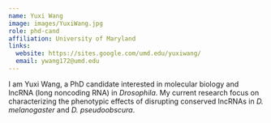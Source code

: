 ```yaml
---
name: Yuxi Wang
image: images/YuxiWang.jpg
role: phd-cand
affiliation: University of Maryland
links:
  website: https://sites.google.com/umd.edu/yuxiwang/
  email: ywang172@umd.edu
---
```


I am Yuxi Wang, a PhD candidate interested in molecular biology and lncRNA (long noncoding RNA) in *Drosophila*. My current research focus on characterizing the phenotypic effects of disrupting conserved lncRNAs in *D. melanogaster* and *D. pseudoobscura*.
